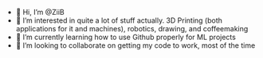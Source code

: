 - 👋 Hi, I’m @ZiiB
- 👀 I’m interested in quite a lot of stuff actually. 3D Printing (both applications for it and machines), robotics, drawing, and coffeemaking
- 🌱 I’m currently learning how to use Github properly for ML projects
- 💞️ I’m looking to collaborate on getting my code to work, most of the time

<!---
ZiiB/ZiiB is a ✨ special ✨ repository because its `README.md` (this file) appears on your GitHub profile.
You can click the Preview link to take a look at your changes.
--->
